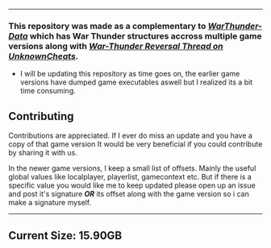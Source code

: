 

----

### This repository was made as a complementary to *[WarThunder-Data](https://github.com/MoleSchizo/WarThunder-Data)* which has War Thunder structures accross multiple game versions along with *[War-Thunder Reversal Thread on UnknownCheats](https://www.unknowncheats.me/forum/other-mmorpg-and-strategy/85949-war-thunder.html)*. 

- I will be updating this repository as time goes on, the earlier game versions have dumped game executables aswell but I realized its a bit time consuming.





## Contributing

Contributions are appreciated. If I ever do miss an update and you have a copy of that game version It would be very beneficial if you could contribute by sharing it with us.

In the newer game versions, I keep a small list of offsets. Mainly the useful global values like localplayer, playerlist, gamecontext etc. But if there is a specific value you would like me to keep updated please open up an issue and post it's signature ***OR*** its offset along with the game version so i can make a signature myself.

----
## Current Size: 15.90GB
